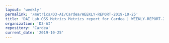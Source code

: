 ```yaml
---
layout: 'weekly'
permalink: '/metrics/D3-AI/Cardea/WEEKLY-REPORT-2019-10-25'
title: 'DAI Lab OSS Metrics Metrics report for Cardea | WEEKLY-REPORT-2019-10-25'
organization: 'D3-AI'
repository: 'Cardea'
current_date: '2019-10-25'
---
```


